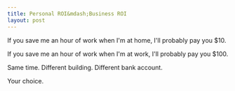 ```yaml
---
title: Personal ROI&mdash;Business ROI
layout: post
---
```


If you save me an hour of work when I'm at home, I'll probably pay you $10.

If you save me an hour of work when I'm at work, I'll probably pay you $100.

Same time. Different building. Different bank account.

Your choice.

